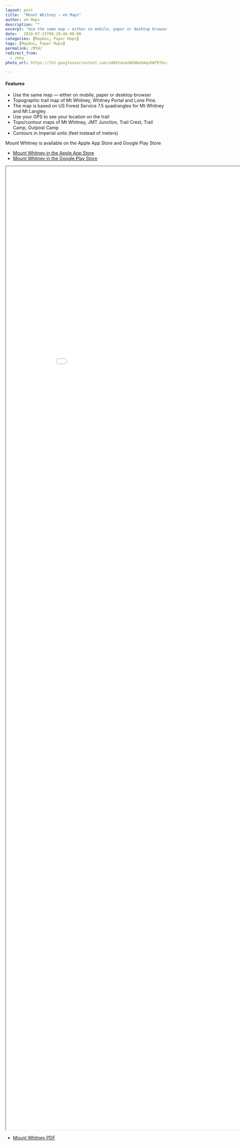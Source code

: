 ```yaml
---
layout: post
title:  "Mount Whitney — eπ Maps"
author: eπ Maps
description: ""
excerpt: "Use the same map — either on mobile, paper or desktop browser"
date:   2016-07-15T00:20:46-08:00
categories: [Mapbox, Paper Maps]
tags: [Mapbox, Paper Maps]
permalink: /MtW/
redirect_from:
  - /mtw
photo_url: https://lh3.googleusercontent.com/odKEVavm2A89NahAqcKWfRTksrGtVJO9SdfN41hSjL2Brz0rXDXh-tkmRcSvRDifFjA=h150

---
```


#### Features
* Use the same map — either on mobile, paper or desktop browser
* Topographic trail map of Mt Whitney, Whitney Portal and Lone Pine.
* The map is based on US Forest Service 7.5 quadrangles for Mt Whitney and Mt Langley.
* Use your GPS to see your location on the trail
* Topo/contour maps of Mt Whitney, JMT Junction, Trail Crest, Trail Camp, Outpost Camp
* Contours in Imperial units (feet instead of meters)

Mount Whitney is available on the Apple App Store and Google Play Store

* [Mount Whitney in the Apple App Store][ios]  
* [Mount Whitney in the Google Play Store][android]

<iframe allowfullscreen="true" mozallowfullscreen="true" webkitallowfullscreen="true"
  style="height: 75vh; width: 95vw;"  
  src="/epi-maps.html?t=whitney&Z=16.5&style=whitney&w=-118.625&s=35.625&e=-118.125&n=36.625&authkey=278314#13/36.57773/-118.27953">
  <p>Your browser does not support iframes.</p>
</iframe>

* [Mount Whitney PDF][FSTopo]

[ios]:  https://itunes.apple.com/us/app/mt-whitney-ep-maps/id1133292347?mt=8
[android]:  /android

[tsg]:  http://www.timestampgenerator.com

[FSTopo]:  http://data.fs.usda.gov/geodata/rastergateway/data/36118/fstopo/363011815_Mount_Whitney_FSTopo.pdf
